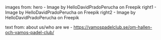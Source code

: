 images from:
hero - Image by HelloDavidPradoPerucha on Freepik
right1 - Image by HelloDavidPradoPerucha on Freepik
right2 - Image by HelloDavidPradoPerucha on Freepik




text from:
about us/who are we - https://vamospadelclub.se/om-hallen-och-vamos-padel-club/